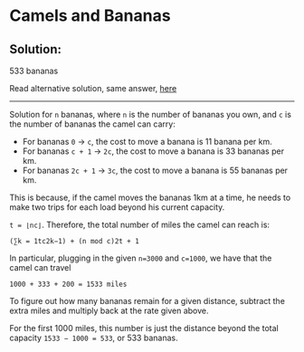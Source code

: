 # Camels and Bananas

## Solution:

533 bananas

Read alternative solution, same answer, [here](http://www.crazyforcode.com/camel-bananas-puzzle/)

---

Solution for `n` bananas, where `n` is the number of bananas you own, and `c` is the number of bananas the camel can carry:

* For bananas `0` → `c`, the cost to move a banana is 11 banana per km.
* For bananas `c + 1` → `2c`, the cost to move a banana is 33 bananas per km.
* For bananas `2c + 1` → `3c`, the cost to move a banana is 55 bananas per km.

This is because, if the camel moves the bananas 1km at a time, he needs to make two trips for each load beyond his current capacity.

`t = ⌊nc⌋`. Therefore, the total number of miles the camel can reach is:

`(∑k = 1tc2k−1) + (n mod c)2t + 1`

In particular, plugging in the given `n=3000` and `c=1000`, we have that the camel can travel

`1000 + 333 + 200 = 1533 miles`

To figure out how many bananas remain for a given distance, subtract the extra miles and multiply back at the rate given above.

For the first 1000 miles, this number is just the distance beyond the total capacity `1533 − 1000 = 533`, or 533 bananas.

